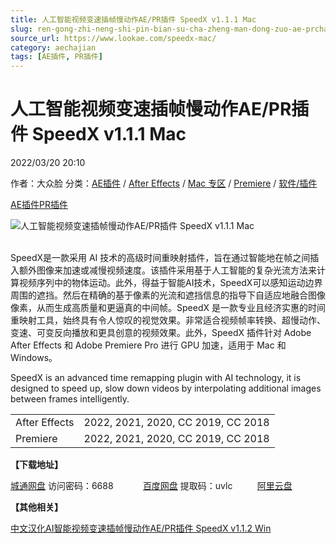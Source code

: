 ```yaml
---
title: 人工智能视频变速插帧慢动作AE/PR插件 SpeedX v1.1.1 Mac
slug: ren-gong-zhi-neng-shi-pin-bian-su-cha-zheng-man-dong-zuo-ae-prcha-jian-speedx-v1-1-1-mac
source_url: https://www.lookae.com/speedx-mac/
category: aechajian
tags: [AE插件, PR插件]
---
```

# 人工智能视频变速插帧慢动作AE/PR插件 SpeedX v1.1.1 Mac

2022/03/20 20:10

作者：大众脸
分类：[AE插件](https://www.lookae.com/after-effects/aechajian/) / [After Effects](https://www.lookae.com/after-effects/) / [Mac 专区](https://www.lookae.com/mac-osx/) / [Premiere](https://www.lookae.com/qitarjcj/premierezy/) / [软件/插件](https://www.lookae.com/qitarjcj/)

[AE插件](https://www.lookae.com/tag/ae%e6%8f%92%e4%bb%b6/)[PR插件](https://www.lookae.com/tag/pr%e6%8f%92%e4%bb%b6/)

![人工智能视频变速插帧慢动作AE/PR插件 SpeedX v1.1.1 Mac](https://www.lookae.com/wp-content/uploads/2021/09/SpeedX.jpg "人工智能视频变速插帧慢动作AE/PR插件 SpeedX v1.1.1 Mac-LookAE.com")  
[﻿﻿﻿](https://cloud.video.taobao.com//play/u/705956171/p/1/e/6/t/1/325915094533.mp4)

SpeedX是一款采用 AI 技术的高级时间重映射插件，旨在通过智能地在帧之间插入额外图像来加速或减慢视频速度。该插件采用基于人工智能的复杂光流方法来计算视频序列中的物体运动。此外，得益于智能AI技术，SpeedX可以感知运动边界周围的遮挡。然后在精确的基于像素的光流和遮挡信息的指导下自适应地融合图像像素，从而生成高质量和更逼真的中间帧。SpeedX 是一款专业且经济实惠的时间重映射工具，始终具有令人惊叹的视觉效果。非常适合视频帧率转换、超慢动作、变速、可变反向播放和更具创意的视频效果。此外，SpeedX 插件针对 Adob​​e After Effects 和 Adob​​e Premiere Pro 进行 GPU 加速，适用于 Mac 和 Windows。

SpeedX is an advanced time remapping plugin with AI technology, it is designed to speed up, slow down videos by interpolating additional images between frames intelligently.

|  |  |
| --- | --- |
| After Effects | 2022, 2021, 2020, CC 2019, CC 2018 |
| Premiere | 2022, 2021, 2020, CC 2019, CC 2018 |

**【下载地址】**

[城通网盘](https://url70.ctfile.com/f/2827370-556944012-55c0eb) 访问密码：6688            [百度网盘](https://pan.baidu.com/s/1TH-z_K2qFsOFy5cCrh25GQ?pwd=uvlc) 提取码：uvlc          [阿里云盘](https://www.aliyundrive.com/s/AP8MM6VgLZE)

**【其他相关】**

[中文汉化AI智能视频变速插帧慢动作AE/PR插件 SpeedX v1.1.2 Win](https://www.lookae.com/speedx-112/)
